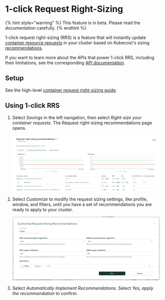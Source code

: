# 1-click Request Right-Sizing

{% hint style="warning" %}
This feature is in beta. Please read the documentation carefully.
{% endhint %}

1-click request right-sizing (RRS) is a feature that will instantly update [container resource requests](https://kubernetes.io/docs/concepts/configuration/manage-resources-containers/#requests-and-limits) in your cluster based on Kubecost's sizing [recommendations](../../../../api-request-right-sizing-v2.md).

If you want to learn more about the APIs that power 1-click RRS, including their limitations, see the corresponding [API documentation](../../../../api-request-recommendation-apply.md).

## Setup

See the high-level [container request right-sizing guide](https://docs.kubecost.com/using-kubecost/navigating-the-kubecost-ui/savings/auto-request-sizing).

## Using 1-click RRS

1.  Select _Savings_ in the left navigation, then select _Right-size your container requests_. The Request right-sizing recommendations page opens.

    ![Request right-sizing recommendations Beta page](../../../../images/rightsizing.png)
2.  Select _Customize_ to modify the request sizing settings, like profile, window, and filters, until you have a set of recommendations you are ready to apply to your cluster.

    ![Customize Request Sizing Recommendations](<../../../../images/rightsizingcustomize (1).png>)
3. Select _Automatically Implement Recommendations_. Select _Yes, apply the recommendation_ to confirm.
